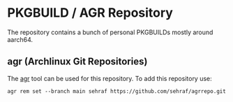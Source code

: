 # PKGBUILD / AGR Repository
The repository contains a bunch of personal PKGBUILDs mostly around aarch64.

## agr (Archlinux Git Repositories)
The [agr](https://github.com/hbiyik/agr) tool can be used for this repository. To add this repository use:
```
agr rem set --branch main sehraf https://github.com/sehraf/agrrepo.git
```

